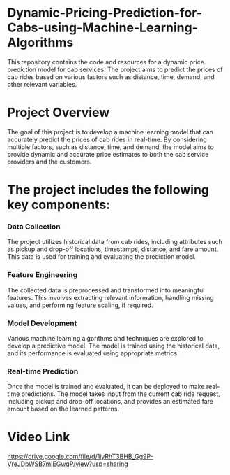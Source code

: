 # Dynamic-Pricing-Prediction-for-Cabs-using-Machine-Learning-Algorithms
This repository contains the code and resources for a dynamic price prediction model for cab services. The project aims to predict the prices of cab rides based on various factors such as distance, time, demand, and other relevant variables.

# Project Overview
The goal of this project is to develop a machine learning model that can accurately predict the prices of cab rides in real-time. By considering multiple factors, such as distance, time, and demand, the model aims to provide dynamic and accurate price estimates to both the cab service providers and the customers.

# The project includes the following key components:
 
 ### Data Collection
 
The project utilizes historical data from cab rides, including attributes such as pickup and drop-off locations, timestamps, distance, and fare amount. This data is used for training and evaluating the prediction model.

 ### Feature Engineering
 
The collected data is preprocessed and transformed into meaningful features. This involves extracting relevant information, handling missing values, and performing feature scaling, if required.

 ### Model Development
 
Various machine learning algorithms and techniques are explored to develop a predictive model. The model is trained using the historical data, and its performance is evaluated using appropriate metrics.

 ### Real-time Prediction
 
Once the model is trained and evaluated, it can be deployed to make real-time predictions. The model takes input from the current cab ride request, including pickup and drop-off locations, and provides an estimated fare amount based on the learned patterns.

# Video Link
https://drive.google.com/file/d/1iyRhT3BHB_Gg9P-VreJDpWSB7mIEGwqP/view?usp=sharing
